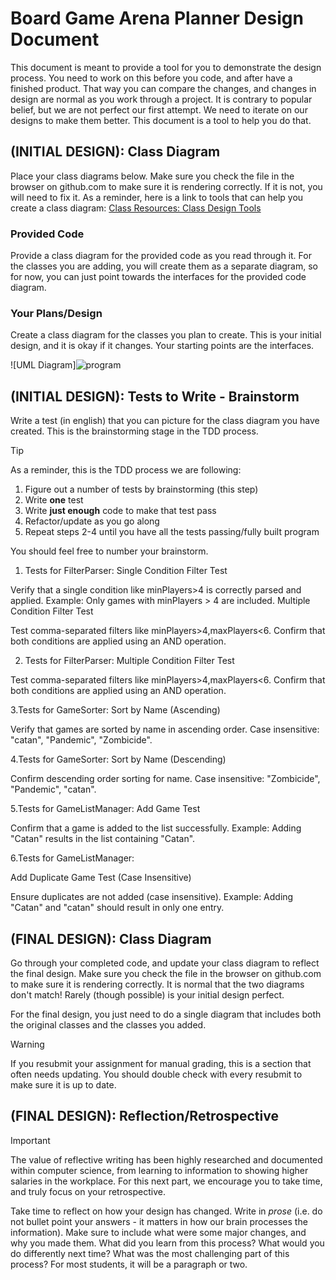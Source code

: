 # Board Game Arena Planner Design Document


This document is meant to provide a tool for you to demonstrate the design process. You need to work on this before you code, and after have a finished product. That way you can compare the changes, and changes in design are normal as you work through a project. It is contrary to popular belief, but we are not perfect our first attempt. We need to iterate on our designs to make them better. This document is a tool to help you do that.


## (INITIAL DESIGN): Class Diagram 

Place your class diagrams below. Make sure you check the file in the browser on github.com to make sure it is rendering correctly. If it is not, you will need to fix it. As a reminder, here is a link to tools that can help you create a class diagram: [Class Resources: Class Design Tools](https://github.com/CS5004-khoury-lionelle/Resources?tab=readme-ov-file#uml-design-tools)

### Provided Code

Provide a class diagram for the provided code as you read through it.  For the classes you are adding, you will create them as a separate diagram, so for now, you can just point towards the interfaces for the provided code diagram.



### Your Plans/Design

Create a class diagram for the classes you plan to create. This is your initial design, and it is okay if it changes. Your starting points are the interfaces. 

![UML Diagram]![program](https://github.com/user-attachments/assets/f7721709-c1c0-420a-a771-535b26411fd3)



## (INITIAL DESIGN): Tests to Write - Brainstorm

Write a test (in english) that you can picture for the class diagram you have created. This is the brainstorming stage in the TDD process. 

> [!TIP]
> As a reminder, this is the TDD process we are following:
> 1. Figure out a number of tests by brainstorming (this step)
> 2. Write **one** test
> 3. Write **just enough** code to make that test pass
> 4. Refactor/update  as you go along
> 5. Repeat steps 2-4 until you have all the tests passing/fully built program

You should feel free to number your brainstorm. 

1. Tests for FilterParser:
Single Condition Filter Test

Verify that a single condition like minPlayers>4 is correctly parsed and applied.
Example: Only games with minPlayers > 4 are included.
Multiple Condition Filter Test

Test comma-separated filters like minPlayers>4,maxPlayers<6.
Confirm that both conditions are applied using an AND operation.

2. Tests for FilterParser:
Multiple Condition Filter Test

Test comma-separated filters like minPlayers>4,maxPlayers<6.
Confirm that both conditions are applied using an AND operation.

3.Tests for GameSorter:
Sort by Name (Ascending)

Verify that games are sorted by name in ascending order.
Case insensitive: "catan", "Pandemic", "Zombicide".

4.Tests for GameSorter:
Sort by Name (Descending)

Confirm descending order sorting for name.
Case insensitive: "Zombicide", "Pandemic", "catan".

5.Tests for GameListManager:
Add Game Test

Confirm that a game is added to the list successfully.
Example: Adding "Catan" results in the list containing "Catan".

6.Tests for GameListManager:

Add Duplicate Game Test (Case Insensitive)

Ensure duplicates are not added (case insensitive).
Example: Adding "Catan" and "catan" should result in only one entry.




## (FINAL DESIGN): Class Diagram

Go through your completed code, and update your class diagram to reflect the final design. Make sure you check the file in the browser on github.com to make sure it is rendering correctly. It is normal that the two diagrams don't match! Rarely (though possible) is your initial design perfect. 

For the final design, you just need to do a single diagram that includes both the original classes and the classes you added. 

> [!WARNING]
> If you resubmit your assignment for manual grading, this is a section that often needs updating. You should double check with every resubmit to make sure it is up to date.





## (FINAL DESIGN): Reflection/Retrospective

> [!IMPORTANT]
> The value of reflective writing has been highly researched and documented within computer science, from learning to information to showing higher salaries in the workplace. For this next part, we encourage you to take time, and truly focus on your retrospective.

Take time to reflect on how your design has changed. Write in *prose* (i.e. do not bullet point your answers - it matters in how our brain processes the information). Make sure to include what were some major changes, and why you made them. What did you learn from this process? What would you do differently next time? What was the most challenging part of this process? For most students, it will be a paragraph or two. 
